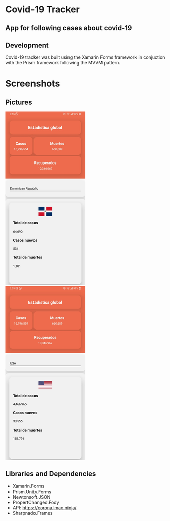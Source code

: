 # Covid-19 Tracker

## App for following cases about covid-19

## Development
Covid-19 tracker was built using the Xamarin Forms framework in conjuction with the Prism framework following the MVVM pattern.

# Screenshots

## Pictures

<img src="RD.jpeg" width="50%">
<img src="USA.jpeg" width="50%">


## Libraries and Dependencies
* Xamarin.Forms
* Prism.Unity.Forms
* Newtonsoft.JSON
* PropertChanged.Fody
* API: https://corona.lmao.ninja/
* Sharpnado.Frames
